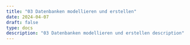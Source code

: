 ```yaml
---
title: "03 Datenbanken modellieren und erstellen"
date: 2024-04-07
draft: false
type: docs
description: "03 Datenbanken modellieren und erstellen description"
---
```


